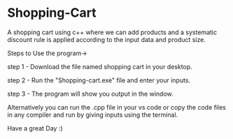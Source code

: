 # Shopping-Cart
A shopping cart using c++ where we can add products and a systematic discount rule is applied according to the input data and product size.

Steps to Use the program->

step 1 - Download the file named shopping cart in your desktop.

step 2 - Run the "Shopping-cart.exe" file and enter your inputs.

step 3 - The program will show you output in the window.

Alternatively you can run the .cpp file in your vs code or copy the code files in any compiler and run by giving inputs using the terminal.


Have a great Day :)
